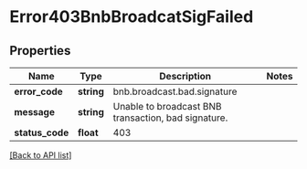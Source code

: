 # Error403BnbBroadcatSigFailed

## Properties

Name | Type | Description | Notes
------------ | ------------- | ------------- | -------------
**error_code** | **string** | bnb.broadcast.bad.signature |
**message** | **string** | Unable to broadcast BNB transaction, bad signature. |
**status_code** | **float** | 403 |

[[Back to API list]](../../README.md#api-endpoints)
